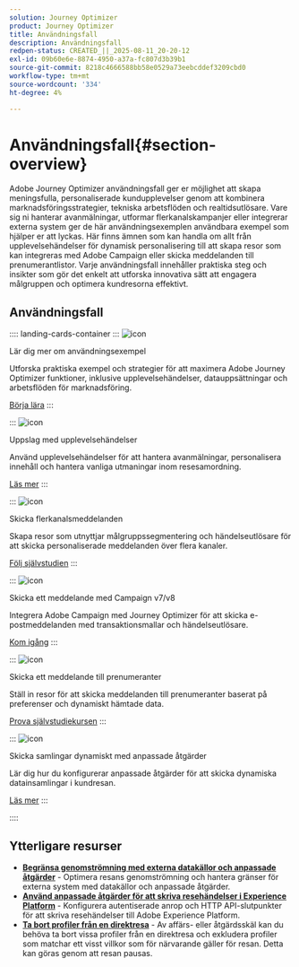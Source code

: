 ```yaml
---
solution: Journey Optimizer
product: Journey Optimizer
title: Användningsfall
description: Användningsfall
redpen-status: CREATED_||_2025-08-11_20-20-12
exl-id: 09b60e6e-8874-4950-a37a-fc807d3b39b1
source-git-commit: 8218c4666588bb58e0529a73eebcddef3209cbd0
workflow-type: tm+mt
source-wordcount: '334'
ht-degree: 4%

---
```


# Användningsfall{#section-overview}

Adobe Journey Optimizer användningsfall ger er möjlighet att skapa meningsfulla, personaliserade kundupplevelser genom att kombinera marknadsföringsstrategier, tekniska arbetsflöden och realtidsutlösare. Vare sig ni hanterar avanmälningar, utformar flerkanalskampanjer eller integrerar externa system ger de här användningsexemplen användbara exempel som hjälper er att lyckas. Här finns ämnen som kan handla om allt från upplevelsehändelser för dynamisk personalisering till att skapa resor som kan integreras med Adobe Campaign eller skicka meddelanden till prenumerantlistor. Varje användningsfall innehåller praktiska steg och insikter som gör det enkelt att utforska innovativa sätt att engagera målgruppen och optimera kundresorna effektivt.

## Användningsfall

:::: landing-cards-container
:::
![icon](https://cdn.experienceleague.adobe.com/icons/book.svg?lang=sv-SE)

Lär dig mer om användningsexempel

Utforska praktiska exempel och strategier för att maximera Adobe Journey Optimizer funktioner, inklusive upplevelsehändelser, datauppsättningar och arbetsflöden för marknadsföring.

[Börja lära](../using/building-journeys/jo-use-cases.md)
:::

:::
![icon](https://cdn.experienceleague.adobe.com/icons/list-check.svg?lang=sv-SE)

Uppslag med upplevelsehändelser

Använd upplevelsehändelser för att hantera avanmälningar, personalisera innehåll och hantera vanliga utmaningar inom resesamordning.

[Läs mer](../using/building-journeys/exp-event-lookup.md)
:::

:::
![icon](https://cdn.experienceleague.adobe.com/icons/circle-play.svg?lang=sv-SE)

Skicka flerkanalsmeddelanden

Skapa resor som utnyttjar målgruppssegmentering och händelseutlösare för att skicka personaliserade meddelanden över flera kanaler.

[Följ självstudien](../using/building-journeys/journeys-uc.md)
:::

:::
![icon](https://cdn.experienceleague.adobe.com/icons/puzzle-piece.svg?lang=sv-SE)

Skicka ett meddelande med Campaign v7/v8

Integrera Adobe Campaign med Journey Optimizer för att skicka e-postmeddelanden med transaktionsmallar och händelseutlösare.

[Kom igång](../using/building-journeys/ajo-ac.md)
:::

:::
![icon](https://cdn.experienceleague.adobe.com/icons/list-check.svg?lang=sv-SE)

Skicka ett meddelande till prenumeranter

Ställ in resor för att skicka meddelanden till prenumeranter baserat på preferenser och dynamiskt hämtade data.

[Prova självstudiekursen](../using/building-journeys/message-to-subscribers-uc.md)
:::

:::
![icon](https://cdn.experienceleague.adobe.com/icons/code-branch.svg?lang=sv-SE)

Skicka samlingar dynamiskt med anpassade åtgärder

Lär dig hur du konfigurerar anpassade åtgärder för att skicka dynamiska datainsamlingar i kundresan.

[Läs mer](../using/building-journeys/collections.md)
:::

::::


## Ytterligare resurser

- **[Begränsa genomströmning med externa datakällor och anpassade åtgärder](../using/building-journeys/limit-throughput.md)** - Optimera resans genomströmning och hantera gränser för externa system med datakällor och anpassade åtgärder.
- **[Använd anpassade åtgärder för att skriva resehändelser i Experience Platform](../using/building-journeys/custom-action-aep.md)** - Konfigurera autentiserade anrop och HTTP API-slutpunkter för att skriva resehändelser till Adobe Experience Platform.
- **[Ta bort profiler från en direktresa](../using/building-journeys/journey-pause.md#apply-an-exit-criteria-in-a-paused-journey)** - Av affärs- eller åtgärdsskäl kan du behöva ta bort vissa profiler från en direktresa och exkludera profiler som matchar ett visst villkor som för närvarande gäller för resan. Detta kan göras genom att resan pausas.
